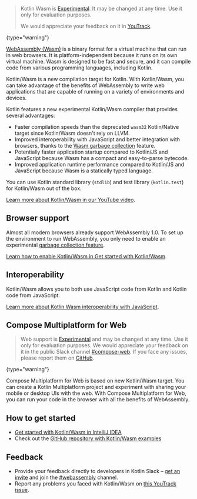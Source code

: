 [//]: # (title: Kotlin Wasm)

> Kotlin Wasm is [Experimental](components-stability.md).
> It may be changed at any time. Use it only for evaluation purposes.
> 
> We would appreciate your feedback on it in [YouTrack](https://kotl.in/issue).
>
{type="warning"}

[WebAssembly (Wasm)](webassembly.org) is a binary format for a virtual machine that can run in web browsers.
It is platform-independent because it runs on its own virtual machine.
Wasm is designed to be fast and secure, and it can compile code from various programming languages, including Kotlin.

Kotlin/Wasm is a new compilation target for Kotlin. 
With Kotlin/Wasm, you can take advantage of the benefits of WebAssembly to write web applications that are capable of running on a variety of environments and devices.

Kotlin features a new experimental Kotlin/Wasm compiler that provides several advantages:

* Faster compilation speeds than the deprecated `wasm32` Kotlin/Native target since Kotlin/Wasm doesn't rely on LLVM.
* Improved interoperability with JavaScript and better integration with browsers, thanks to the [Wasm garbage collection](https://github.com/WebAssembly/gc) feature.
* Potentially faster application startup compared to Kotlin/JS and JavaScript because Wasm has a compact and easy-to-parse bytecode.
* Improved application runtime performance compared to Kotlin/JS and JavaScript because Wasm is a statically typed language.

You can use Kotlin standard library (`stdlib`) and test library (`kotlin.test`) for Kotlin/Wasm out of the box.

[Learn more about Kotlin/Wasm in our YouTube video](https://www.youtube.com/watch?v=-pqz9sKXatw).

## Browser support

Almost all modern browsers already support WebAssembly 1.0.
To set up the environment to run WebAssembly, you only need to enable an experimental [garbage collection feature](https://github.com/WebAssembly/gc).

[Learn how to enable Kotlin/Wasm in Get started with Kotlin/Wasm](wasm-get-started.md#troubleshooting).

## Interoperability

Kotlin/Wasm allows you to both use JavaScript code from Kotlin and Kotlin code from JavaScript.

[Learn more about Kotlin Wasm interoperability with JavaScript](wasm-js-interop.md).

## Compose Multiplatform for Web 

> Web support is [Experimental](components-stability.md) and may be changed at any time. Use it only for evaluation purposes.
> We would appreciate your feedback on it in the public Slack channel [#compose-web](https://slack-chats.kotlinlang.org/c/compose-web).
> If you face any issues, please report them on [GitHub](https://github.com/JetBrains/compose-multiplatform/issues).
>
{type="warning"}

Compose Multiplatform for Web is based on new Kotlin/Wasm target.
You can create a Kotlin Multiplatform project and experiment with sharing your mobile or desktop UIs with the web.
With Compose Multiplatform for Web, you can run your code in the browser with all the benefits of WebAssembly.

## How to get started

* [Get started with Kotlin/Wasm in IntelliJ IDEA](wasm-get-started.md)
* Check out the [GitHub repository with Kotlin/Wasm examples](https://github.com/Kotlin/kotlin-wasm-examples)

## Feedback

* Provide your feedback directly to developers in Kotlin Slack – [get an invite](https://surveys.jetbrains.com/s3/kotlin-slack-sign-up)
  and join the [#webassembly](https://kotlinlang.slack.com/archives/CDFP59223) channel.
* Report any problems you faced with Kotlin/Wasm on [this YouTrack issue](https://youtrack.jetbrains.com/issue/KT-56492).
